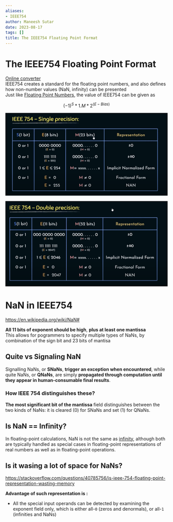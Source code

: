 ```yaml
---
aliases:
- IEEE754
author: Maneesh Sutar
date: 2023-08-17
tags: []
title: The IEEE754 Floating Point Format
---
```


# The IEEE754 Floating Point Format

[Online converter](https://www.h-schmidt.net/FloatConverter/IEEE754.html)  
IEEE754 creates a standard for the floating point numbers, and also defines how non-number values (NaN, infinity) can be presented  
Just like [Floating Point Numbers](floating_point_numbers.md), the value of IEEE754 can be given as

$$(-1)^S * 1.M * 2^{(E-Bias)}$$

![iee754_single_precision](Artifacts/iee754_single_precision.png)

![ieee754_double_precision](Artifacts/ieee754_double_precision.png)

# NaN in IEEE754

<https://en.wikipedia.org/wiki/NaN#>

**All 11 bits of exponent should be high**, **plus at least one mantissa**  
This allows for pogrammers to specify multiple types of NaNs, by combination of the sign bit and 23 bits of mantisa

## Quite vs Signaling NaN

Signalling NaNs, or **SNaNs**, **trigger an exception when encountered**, while quite NaNs, or **QNaNs**, are simply **propagated through computation until they appear in human-consumable final results**.

### How IEEE 754 distinguishes these?

**The most significant bit of the mantissa** field distinguishes between the two kinds of NaNs: it is cleared (0) for SNaNs and set (1) for QNaNs.

## Is NaN == Infinity?

In floating-point calculations, NaN is not the same as [infinity](https://en.wikipedia.org/wiki/Extended_real_number_line "Extended real number line"), although both are typically handled as special cases in floating-point representations of real numbers as well as in floating-point operations.

## Is it wasing a lot of space for NaNs?

<https://stackoverflow.com/questions/40785756/is-ieee-754-floating-point-representation-wasting-memory>

**Advantage of such representation is :**

* All the special input operands can be detected by examining the exponent field only, which is either all-`0` (zeros and denormals), or all-`1` (infinities and NaNs)
